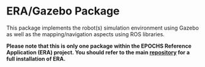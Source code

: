 # ERA/Gazebo Package

This package implements the robot(s) simulation environment using Gazebo as well as the mapping/navigation aspects using ROS libraries.

**Please note that this is only one package within the EPOCHS Reference Application (ERA) project. You should refer to the main <a href="https://github.com/IBM/era" target="_blank">repository</a> for a full installation of ERA.** 

